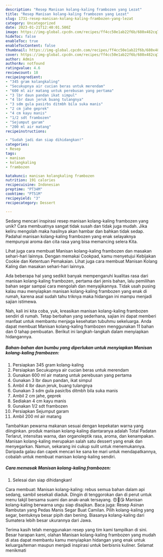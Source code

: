 ```yaml
---
description: "Resep Manisan kolang-kaling frambozen yang Lezat"
title: "Resep Manisan kolang-kaling frambozen yang Lezat"
slug: 1731-resep-manisan-kolang-kaling-frambozen-yang-lezat
category: Uncategorized
date: 2023-01-21T12:40:01.500Z
image: https://img-global.cpcdn.com/recipes/ff4cc50e1ab22f6b/680x482cq70/manisan-kolang-kaling-frambozen-foto-resep-utama.jpg
hideToc: false
enableToc: true
enableTocContent: false
thumbnail: https://img-global.cpcdn.com/recipes/ff4cc50e1ab22f6b/680x482cq70/manisan-kolang-kaling-frambozen-foto-resep-utama.jpg
cover: https://img-global.cpcdn.com/recipes/ff4cc50e1ab22f6b/680x482cq70/manisan-kolang-kaling-frambozen-foto-resep-utama.jpg
author: Admin
authorAv: notfound
ratingvalue: 4.6
reviewcount: 18
recipeingredient:
- "345 gram kolangkaling"
- "Secukupnya air cucian beras untuk merendam"
- "600 ml air matang untuk perebusan yang pertama"
- "3 lbr daun pandan ikat simpul"
- "4 lbr daun jeruk buang tulangnya"
- "3 sdm gula pasirbs ditmbh bila suka manis"
- "2 cm jahe geprek"
- "4 cm kayu manis"
- "1/2 sdt frambozen"
- "Sejumput garam"
- "200 ml air matang"
recipeinstructions:

- "Sudah jadi dan siap dihidangkan!"
categories:
- Resep
tags:
- manisan
- kolangkaling
- frambozen

katakunci: manisan kolangkaling frambozen 
nutrition: 191 calories
recipecuisine: Indonesian
preptime: "PT34M"
cooktime: "PT51M"
recipeyield: "3"
recipecategory: Dessert

---
```





Sedang mencari inspirasi resep manisan kolang-kaling frambozen yang unik? Cara membuatnya sangat tidak susah dan tidak juga mudah. Jika keliru mengolah maka hasilnya akan hambar dan bahkan tidak sedap. Padahal manisan kolang-kaling frambozen yang enak selayaknya mempunyai aroma dan cita rasa yang bisa memancing selera Kita.





Lihat juga cara membuat Manisan kolang-kaling frambozen dan masakan sehari-hari lainnya. Dengan memakai Cookpad, kamu menyetujui Kebijakan Cookie dan Ketentuan Pemakaian. Lihat juga cara membuat Manisan Kolang Kaling dan masakan sehari-hari lainnya.

Ada beberapa hal yang sedikit banyak mempengaruhi kualitas rasa dari manisan kolang-kaling frambozen, pertama dari jenis bahan, lalu pemilihan bahan segar sampai cara mengolah dan menyajikannya. Tidak usah pusing kalau mau menyiapkan manisan kolang-kaling frambozen yang enak di rumah, karena asal sudah tahu triknya maka hidangan ini mampu menjadi sajian istimewa.






Nah, kali ini kita coba, yuk, kreasikan manisan kolang-kaling frambozen sendiri di rumah. Tetap berbahan yang sederhana, sajian ini dapat memberi manfaat untuk membantu menjaga kesehatan tubuhmu sekeluarga. Anda dapat membuat Manisan kolang-kaling frambozen menggunakan 11 bahan dan 0 tahap pembuatan. Berikut ini langkah-langkah dalam menyiapkan hidangannya.

<!--inarticleads1-->

##### Bahan-bahan dan bumbu yang diperlukan untuk menyiapkan Manisan kolang-kaling frambozen:

1. Persiapkan 345 gram kolang-kaling
1. Persiapkan Secukupnya air cucian beras untuk merendam
1. Gunakan 600 ml air matang untuk perebusan yang pertama
1. Gunakan 3 lbr daun pandan, ikat simpul
1. Ambil 4 lbr daun jeruk, buang tulangnya
1. Gunakan 3 sdm gula pasir/bs ditmbh bila suka manis
1. Ambil 2 cm jahe, geprek
1. Sediakan 4 cm kayu manis
1. Gunakan 1/2 sdt frambozen
1. Persiapkan Sejumput garam
1. Ambil 200 ml air matang


Tambahkan pewarna makanan sesuai dengan kepekatan warna yang diinginkan. produk manisan kolang-kaling diantaranya adalah Total Padatan Terlarut, intensitas warna, dan organoleptik rasa, aroma, dan kenampakan. Manisan kolang-kaling merupakan salah satu dessert yang enak dan menyegarkan. Namun, sekarang ini cukup sulit untuk menemukannya. Daripada galau dan capek mencari ke sana ke mari untuk mendapatkannya, cobalah untuk membuat manisan kolang-kaling sendiri. 

<!--inarticleads2-->

##### Cara memasak Manisan kolang-kaling frambozen:


1. Selesai dan siap dihidangkan!

Cara membuat: Manisan kolang-kaling: rebus semua bahan dalam api sedang, sambil sesekali diaduk. Dingin di tenggorokan dan di perut untuk menu takjil bersama suami dan anak-anak tersayang. 😍🥰😘 Manisan kolang-kaling berwarna ungu siap disajikan. Baca juga: Resep Asinan Rambutan yang Pedas Manis Segar Buat Camilan. Pilih kolang-kaling yang segar, bentuknya besar pipih dan bening. Biasanya kolang-kaling dari Sumatera lebih besar ukurannya dari Jawa. 

Terima kasih telah menggunakan resep yang tim kami tampilkan di sini. Besar harapan kami, olahan Manisan kolang-kaling frambozen yang mudah di atas dapat membantu kamu menyiapkan hidangan yang enak untuk keluarga/teman maupun menjadi inspirasi untuk berbisnis kuliner. Selamat menikmati
